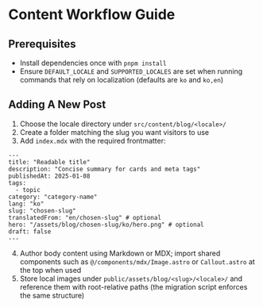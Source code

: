 # Content Workflow Guide

## Prerequisites

- Install dependencies once with `pnpm install`
- Ensure `DEFAULT_LOCALE` and `SUPPORTED_LOCALES` are set when running commands that rely on localization (defaults are `ko` and `ko,en`)

## Adding A New Post

1. Choose the locale directory under `src/content/blog/<locale>/`
2. Create a folder matching the slug you want visitors to use
3. Add `index.mdx` with the required frontmatter:

```mdx
---
title: "Readable title"
description: "Concise summary for cards and meta tags"
publishedAt: 2025-01-08
tags:
  - topic
category: "category-name"
lang: "ko"
slug: "chosen-slug"
translatedFrom: "en/chosen-slug" # optional
hero: "/assets/blog/chosen-slug/ko/hero.png" # optional
draft: false
---
```

4. Author body content using Markdown or MDX; import shared components such as `@/components/mdx/Image.astro` or `Callout.astro` at the top when used
5. Store local images under `public/assets/blog/<slug>/<locale>/` and reference them with root-relative paths (the migration script enforces the same structure)
